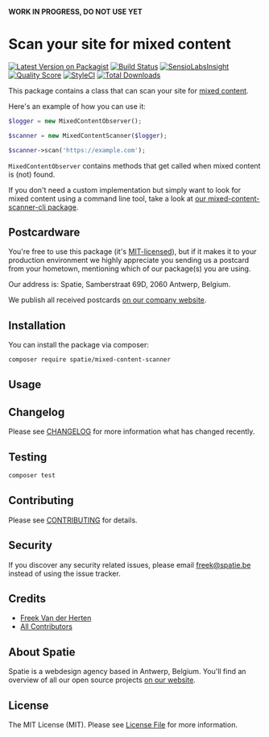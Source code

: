 **WORK IN PROGRESS, DO NOT USE YET**

# Scan your site for mixed content

[![Latest Version on Packagist](https://img.shields.io/packagist/v/spatie/mixed-content-scanner.svg?style=flat-square)](https://packagist.org/packages/spatie/mixed-content-scanner)
[![Build Status](https://img.shields.io/travis/spatie/mixed-content-scanner/master.svg?style=flat-square)](https://travis-ci.org/spatie/mixed-content-scanner)
[![SensioLabsInsight](https://img.shields.io/sensiolabs/i/7a85bc21-0d7b-4b0d-875d-da5c5dcb853e.svg?style=flat-square)](https://insight.sensiolabs.com/projects/7a85bc21-0d7b-4b0d-875d-da5c5dcb853e)
[![Quality Score](https://img.shields.io/scrutinizer/g/spatie/mixed-content-scanner.svg?style=flat-square)](https://scrutinizer-ci.com/g/spatie/mixed-content-scanner)
[![StyleCI](https://styleci.io/repos/28050386/shield?branch=master)](https://styleci.io/repos/28050386)
[![Total Downloads](https://img.shields.io/packagist/dt/spatie/mixed-content-scanner.svg?style=flat-square)](https://packagist.org/packages/spatie/mixed-content-scanner)

This package contains a class that can scan your site for [mixed content](https://developer.mozilla.org/en-US/docs/Web/Security/Mixed_content).

Here's an example of how you can use it:

```php
$logger = new MixedContentObserver();

$scanner = new MixedContentScanner($logger);

$scanner->scan('https://example.com');
```

`MixedContentObserver` contains methods that get called when mixed content is (not) found. 

If you don't need a custom implementation but simply want to look for mixed content using a command line tool, take a look at [our mixed-content-scanner-cli package](https://github.com/spatie/mixed-content-scanner-cli).

## Postcardware

You're free to use this package (it's [MIT-licensed](LICENSE.md)), but if it makes it to your production environment we highly appreciate you sending us a postcard from your hometown, mentioning which of our package(s) you are using.

Our address is: Spatie, Samberstraat 69D, 2060 Antwerp, Belgium.

We publish all received postcards [on our company website](https://spatie.be/en/opensource/postcards).

## Installation

You can install the package via composer:

```bash
composer require spatie/mixed-content-scanner
```

## Usage


## Changelog

Please see [CHANGELOG](CHANGELOG.md) for more information what has changed recently.

## Testing

``` bash
composer test
```

## Contributing

Please see [CONTRIBUTING](CONTRIBUTING.md) for details.

## Security

If you discover any security related issues, please email freek@spatie.be instead of using the issue tracker.

## Credits

- [Freek Van der Herten](https://github.com/freekmurze)
- [All Contributors](../../contributors)

## About Spatie

Spatie is a webdesign agency based in Antwerp, Belgium. You'll find an overview of all our open source projects [on our website](https://spatie.be/opensource).

## License

The MIT License (MIT). Please see [License File](LICENSE.md) for more information.
